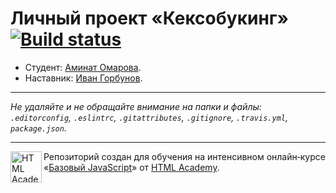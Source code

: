 # Личный проект «Кексобукинг» [![Build status][travis-image]][travis-url]

* Студент: [Аминат Омарова](https://up.htmlacademy.ru/javascript/10/user/474063).
* Наставник: [Иван Горбунов](https://htmlacademy.ru/profile/id470365).

---

_Не удаляйте и не обращайте внимание на папки и файлы:_<br>
_`.editorconfig`, `.eslintrc`, `.gitattributes`, `.gitignore`, `.travis.yml`, `package.json`._

---

<a href="https://htmlacademy.ru/intensive/javascript"><img align="left" width="50" height="50" title="HTML Academy" src="https://up.htmlacademy.ru/static/img/intensive/javascript/logo-for-github.svg"></a>

Репозиторий создан для обучения на интенсивном онлайн‑курсе «[Базовый JavaScript](https://htmlacademy.ru/intensive/javascript)» от [HTML Academy](https://htmlacademy.ru).

[travis-image]: https://travis-ci.org/htmlacademy-javascript/474063-keksobooking.svg?branch=master
[travis-url]: https://travis-ci.org/htmlacademy-javascript/474063-keksobooking
